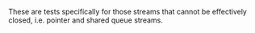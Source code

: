 These are tests specifically for those streams that cannot be effectively closed, i.e. pointer and shared queue streams.

